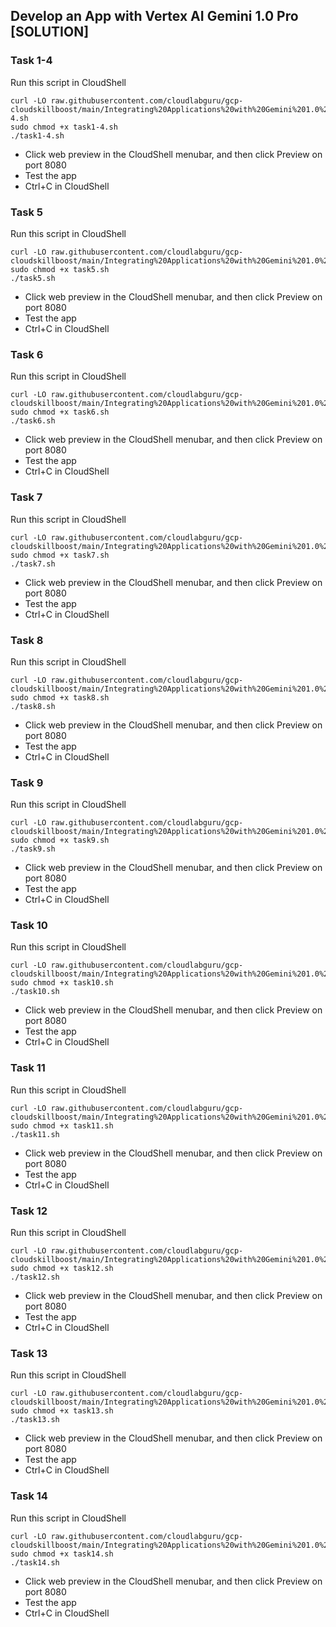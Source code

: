 ## Develop an App with Vertex AI Gemini 1.0 Pro [SOLUTION]

### Task 1-4
Run this script in CloudShell
```
curl -LO raw.githubusercontent.com/cloudlabguru/gcp-cloudskillboost/main/Integrating%20Applications%20with%20Gemini%201.0%20Pro%20on%20Google%20Cloud/Develop%20an%20App%20with%20Vertex%20AI%20Gemini%201.0%20Pro/task1-4.sh
sudo chmod +x task1-4.sh
./task1-4.sh
```
* Click web preview in the CloudShell menubar, and then click Preview on port 8080
* Test the app
* Ctrl+C in CloudShell

### Task 5
Run this script in CloudShell
```
curl -LO raw.githubusercontent.com/cloudlabguru/gcp-cloudskillboost/main/Integrating%20Applications%20with%20Gemini%201.0%20Pro%20on%20Google%20Cloud/Develop%20an%20App%20with%20Vertex%20AI%20Gemini%201.0%20Pro/task5.sh
sudo chmod +x task5.sh
./task5.sh
```
* Click web preview in the CloudShell menubar, and then click Preview on port 8080
* Test the app
* Ctrl+C in CloudShell

### Task 6
Run this script in CloudShell
```
curl -LO raw.githubusercontent.com/cloudlabguru/gcp-cloudskillboost/main/Integrating%20Applications%20with%20Gemini%201.0%20Pro%20on%20Google%20Cloud/Develop%20an%20App%20with%20Vertex%20AI%20Gemini%201.0%20Pro/task6.sh
sudo chmod +x task6.sh
./task6.sh
```
* Click web preview in the CloudShell menubar, and then click Preview on port 8080
* Test the app
* Ctrl+C in CloudShell

### Task 7
Run this script in CloudShell
```
curl -LO raw.githubusercontent.com/cloudlabguru/gcp-cloudskillboost/main/Integrating%20Applications%20with%20Gemini%201.0%20Pro%20on%20Google%20Cloud/Develop%20an%20App%20with%20Vertex%20AI%20Gemini%201.0%20Pro/task7.sh
sudo chmod +x task7.sh
./task7.sh
```
* Click web preview in the CloudShell menubar, and then click Preview on port 8080
* Test the app
* Ctrl+C in CloudShell

### Task 8
Run this script in CloudShell
```
curl -LO raw.githubusercontent.com/cloudlabguru/gcp-cloudskillboost/main/Integrating%20Applications%20with%20Gemini%201.0%20Pro%20on%20Google%20Cloud/Develop%20an%20App%20with%20Vertex%20AI%20Gemini%201.0%20Pro/task8.sh
sudo chmod +x task8.sh
./task8.sh
```
* Click web preview in the CloudShell menubar, and then click Preview on port 8080
* Test the app
* Ctrl+C in CloudShell

### Task 9
Run this script in CloudShell
```
curl -LO raw.githubusercontent.com/cloudlabguru/gcp-cloudskillboost/main/Integrating%20Applications%20with%20Gemini%201.0%20Pro%20on%20Google%20Cloud/Develop%20an%20App%20with%20Vertex%20AI%20Gemini%201.0%20Pro/task9.sh
sudo chmod +x task9.sh
./task9.sh
```
* Click web preview in the CloudShell menubar, and then click Preview on port 8080
* Test the app
* Ctrl+C in CloudShell

### Task 10
Run this script in CloudShell
```
curl -LO raw.githubusercontent.com/cloudlabguru/gcp-cloudskillboost/main/Integrating%20Applications%20with%20Gemini%201.0%20Pro%20on%20Google%20Cloud/Develop%20an%20App%20with%20Vertex%20AI%20Gemini%201.0%20Pro/task10.sh
sudo chmod +x task10.sh
./task10.sh
```
* Click web preview in the CloudShell menubar, and then click Preview on port 8080
* Test the app
* Ctrl+C in CloudShell

### Task 11
Run this script in CloudShell
```
curl -LO raw.githubusercontent.com/cloudlabguru/gcp-cloudskillboost/main/Integrating%20Applications%20with%20Gemini%201.0%20Pro%20on%20Google%20Cloud/Develop%20an%20App%20with%20Vertex%20AI%20Gemini%201.0%20Pro/task11.sh
sudo chmod +x task11.sh
./task11.sh
```
* Click web preview in the CloudShell menubar, and then click Preview on port 8080
* Test the app
* Ctrl+C in CloudShell

### Task 12
Run this script in CloudShell
```
curl -LO raw.githubusercontent.com/cloudlabguru/gcp-cloudskillboost/main/Integrating%20Applications%20with%20Gemini%201.0%20Pro%20on%20Google%20Cloud/Develop%20an%20App%20with%20Vertex%20AI%20Gemini%201.0%20Pro/task12.sh
sudo chmod +x task12.sh
./task12.sh
```
* Click web preview in the CloudShell menubar, and then click Preview on port 8080
* Test the app
* Ctrl+C in CloudShell

### Task 13
Run this script in CloudShell
```
curl -LO raw.githubusercontent.com/cloudlabguru/gcp-cloudskillboost/main/Integrating%20Applications%20with%20Gemini%201.0%20Pro%20on%20Google%20Cloud/Develop%20an%20App%20with%20Vertex%20AI%20Gemini%201.0%20Pro/task13.sh
sudo chmod +x task13.sh
./task13.sh
```
* Click web preview in the CloudShell menubar, and then click Preview on port 8080
* Test the app
* Ctrl+C in CloudShell

### Task 14
Run this script in CloudShell
```
curl -LO raw.githubusercontent.com/cloudlabguru/gcp-cloudskillboost/main/Integrating%20Applications%20with%20Gemini%201.0%20Pro%20on%20Google%20Cloud/Develop%20an%20App%20with%20Vertex%20AI%20Gemini%201.0%20Pro/task14.sh
sudo chmod +x task14.sh
./task14.sh
```
* Click web preview in the CloudShell menubar, and then click Preview on port 8080
* Test the app
* Ctrl+C in CloudShell
